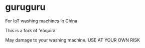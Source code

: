 # guruguru
For IoT washing machines in China

This is a fork of 'eaquira'

May damage to your washing machine.
USE AT YOUR OWN RISK
